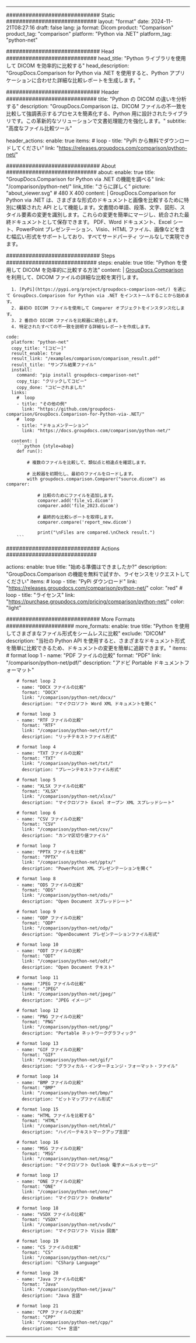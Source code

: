 
---
############################# Static ############################
layout: "format"
date:  2024-11-21T08:27:16
draft: false
lang: ja
format: Dicom
product: "Comparison"
product_tag: "comparison"
platform: "Python via .NET"
platform_tag: "python-net"

############################# Head ############################
head_title: "Python ライブラリを使用して DICOM を効率的に比較する"
head_description: "GroupDocs.Comparison for Python via .NET を使用すると、Python アプリケーションに合わせた詳細な比較レポートを生成します。"

############################# Header ############################
title: "Python の DICOM の違いを分析する" 
description: "GroupDocs.Comparison は、DICOM ファイルの不一致を比較して強調表示するプロセスを簡素化する、Python 用に設計されたライブラリです。この革新的なソリューションで文書処理能力を強化します。"
subtitle: "高度なファイル比較ツール" 

header_actions:
  enable: true
  items:
    #  loop
    - title: "PyPi から無料でダウンロードしてください"
      link: "https://releases.groupdocs.com/comparison/python-net/"
      
############################# About ############################
about:
    enable: true
    title: "GroupDocs.Comparison for Python via .NET の機能を調べる"
    link: "/comparison/python-net/"
    link_title: "さらに詳しく"
    picture: "about_viewer.svg" # 480 X 400
    content: |
       GroupDocs.Comparison for Python via .NET は、さまざまな形式のドキュメントと画像を比較するために特別に構築された API として機能します。文書間の単語、段落、文字、図形、スタイル要素の変更を識別します。これらの変更を簡単にマージし、統合された最終ドキュメントとして保存できます。 PDF、Word ドキュメント、Excel シート、PowerPoint プレゼンテーション、Visio、HTML ファイル、画像などを含む幅広い形式をサポートしており、すべてサードパーティ ツールなしで実現できます。

############################# Steps ############################
steps:
    enable: true
    title: "Python を使用して DICOM を効率的に比較する方法"
    content: |
      [GroupDocs.Comparison](https://products.groupdocs.com/comparison/python-net/) を利用して、DICOM ファイルの詳細な比較を実行します。
      
      1. [PyPi](https://pypi.org/project/groupdocs-comparison-net/) を通じて GroupDocs.Comparison for Python via .NET をインストールすることから始めます。
      2. 最初の DICOM ファイルを使用して Comparer オブジェクトをインスタンス化します。
      3. 2 番目の DICOM ファイルを比較器に統合します。
      4. 特定されたすべての不一致を説明する詳細なレポートを作成します。
   
    code:
      platform: "python-net"
      copy_title: "[コピー]"
      result_enable: true
      result_link: "/examples/comparison/comparison_result.pdf"
      result_title: "サンプル結果ファイル"
      install:
        command: "pip install groupdocs-comparison-net"
        copy_tip: "クリックしてコピー"
        copy_done: "コピーされました"
      links:
        #  loop
        - title: "その他の例"
          link: "https://github.com/groupdocs-comparison/GroupDocs.Comparison-for-Python-via-.NET/"
        #  loop
        - title: "ドキュメンテーション"
          link: "https://docs.groupdocs.com/comparison/python-net/"
          
      content: |
        ```python {style=abap}
        def run():

            # 複数のファイルを比較して、類似点と相違点を確認します。

            # 比較器を初期化し、最初のファイルをロードします。
            with groupdocs.comparison.Comparer("source.dicom") as comparer:

                # 比較のためにファイルを追加します。
                comparer.add('file_v1.dicom')
                comparer.add('file_2023.dicom')

                # 最終的な比較レポートを取得します。
                comparer.compare('report_new.dicom')

                print("\nFiles are compared.\nCheck result.")
        ```            

############################# Actions ############################

actions:
  enable: true
  title: "始める準備はできましたか?"
  description: "GroupDocs.Comparison の機能を無料で試すか、ライセンスをリクエストしてください"
  items:
    #  loop
    - title: "PyPi ダウンロード"
      link: "https://releases.groupdocs.com/comparison/python-net/"
      color: "red"
        #  loop
    - title: "ライセンス"
      link: "https://purchase.groupdocs.com/pricing/comparison/python-net/"
      color: "light"


############################# More Formats #####################
more_formats:
    enable: true
    title: "Python を使用してさまざまなファイル形式をシームレスに比較"
    exclude: "DICOM"
    description: "当社の Python API を使用すると、さまざまなドキュメント形式を簡単に比較できるため、ドキュメントの変更を簡単に追跡できます。"
    items: 
        # format loop 1
        - name: "PDF ファイルの比較"
          format: "PDF"
          link: "/comparison/python-net/pdf/"
          description: "アドビ Portable ドキュメントフォーマット"

        # format loop 2
        - name: "DOCX ファイルの比較"
          format: "DOCX"
          link: "/comparison/python-net/docx/"
          description: "マイクロソフト Word XML ドキュメントを開く"

        # format loop 3
        - name: "RTF ファイルの比較"
          format: "RTF"
          link: "/comparison/python-net/rtf/"
          description: "リッチテキストファイル形式"

        # format loop 4
        - name: "TXT ファイルの比較"
          format: "TXT"
          link: "/comparison/python-net/txt/"
          description: "プレーンテキストファイル形式"

        # format loop 5
        - name: "XLSX ファイルの比較"
          format: "XLSX"
          link: "/comparison/python-net/xlsx/"
          description: "マイクロソフト Excel オープン XML スプレッドシート"

        # format loop 6
        - name: "CSV ファイルの比較"
          format: "CSV"
          link: "/comparison/python-net/csv/"
          description: "カンマ区切り値ファイル"

        # format loop 7
        - name: "PPTX ファイルを比較"
          format: "PPTX"
          link: "/comparison/python-net/pptx/"
          description: "PowerPoint XML プレゼンテーションを開く"

        # format loop 8
        - name: "ODS ファイルの比較"
          format: "ODS"
          link: "/comparison/python-net/ods/"
          description: "Open Document スプレッドシート"

        # format loop 9
        - name: "ODP ファイルの比較"
          format: "ODP"
          link: "/comparison/python-net/odp/"
          description: "OpenDocument プレゼンテーションファイル形式"

        # format loop 10
        - name: "ODT ファイルの比較"
          format: "ODT"
          link: "/comparison/python-net/odt/"
          description: "Open Document テキスト"

        # format loop 11
        - name: "JPEG ファイルの比較"
          format: "JPEG"
          link: "/comparison/python-net/jpeg/"
          description: "JPEG イメージ"

        # format loop 12
        - name: "PNG ファイルの比較"
          format: "PNG"
          link: "/comparison/python-net/png/"
          description: "Portable ネットワークグラフィック"

        # format loop 13
        - name: "GIF ファイルの比較"
          format: "GIF"
          link: "/comparison/python-net/gif/"
          description: "グラフィカル・インターチェンジ・フォーマット・ファイル"

        # format loop 14
        - name: "BMP ファイルの比較"
          format: "BMP"
          link: "/comparison/python-net/bmp/"
          description: "ビットマップファイル形式"

        # format loop 15
        - name: "HTML ファイルを比較する"
          format: "HTML"
          link: "/comparison/python-net/html/"
          description: "ハイパーテキストマークアップ言語"

        # format loop 16
        - name: "MSG ファイルの比較"
          format: "MSG"
          link: "/comparison/python-net/msg/"
          description: "マイクロソフト Outlook 電子メールメッセージ"

        # format loop 17
        - name: "ONE ファイルの比較"
          format: "ONE"
          link: "/comparison/python-net/one/"
          description: "マイクロソフト OneNote"

        # format loop 18
        - name: "VSDX ファイルの比較"
          format: "VSDX"
          link: "/comparison/python-net/vsdx/"
          description: "マイクロソフト Visio 図面"

        # format loop 19
        - name: "CS ファイルの比較"
          format: "CS"
          link: "/comparison/python-net/cs/"
          description: "CSharp Language"

        # format loop 20
        - name: "Java ファイルの比較"
          format: "Java"
          link: "/comparison/python-net/java/"
          description: "Java 言語"
          
        # format loop 21
        - name: "CPP ファイルの比較"
          format: "CPP"
          link: "/comparison/python-net/cpp/"
          description: "C++ 言語"
---